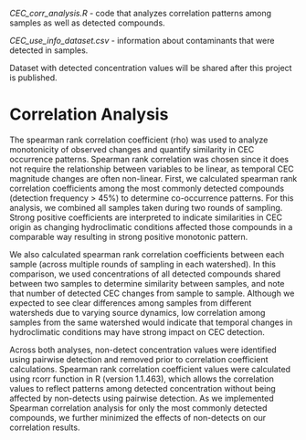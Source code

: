*CEC_corr_analysis.R* - code that analyzes correlation patterns among samples as well as detected compounds.

*CEC_use_info_dataset.csv* - information about contaminants that were detected in samples.

Dataset with detected concentration values will be shared after this project is published.

# Correlation Analysis

The spearman rank correlation coefficient (rho) was used to analyze monotonicity of observed changes and quantify similarity in CEC occurrence patterns. Spearman rank 
correlation was chosen since it does not require the relationship between variables to be linear, as temporal CEC magnitude changes are often non-linear. First, we 
calculated spearman rank correlation coefficients among the most commonly detected compounds (detection frequency > 45%) to determine co-occurrence patterns. For this 
analysis, we combined all samples taken during two rounds of sampling. Strong positive coefficients are interpreted to indicate similarities in CEC origin as changing 
hydroclimatic conditions affected those compounds in a comparable way resulting in strong positive monotonic pattern.

We also calculated spearman rank correlation coefficients between each sample (across multiple rounds of sampling in each watershed). In this comparison, we used 
concentrations of all detected compounds shared between two samples to determine similarity between samples, and note that number of detected CEC changes from sample 
to sample. Although we expected to see clear differences among samples from different watersheds due to varying source dynamics, low correlation among samples from the 
same watershed would indicate that temporal changes in hydroclimatic conditions may have strong impact on CEC detection.  

Across both analyses, non-detect concentration values were identified using pairwise detection and removed prior to correlation coefficient calculations. Spearman 
rank correlation coefficient values were calculated using rcorr function in R (version 1.1.463), which allows the correlation values to reflect patterns among detected 
concentration without being affected by non-detects using pairwise detection. As we implemented Spearman correlation analysis for only the most commonly detected 
compounds, we further minimized the effects of non-detects on our correlation results. 
